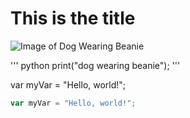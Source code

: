 # This is the title

![Image of Dog Wearing Beanie](https://www.adobe.com/creativecloud/photography/discover/media_131179edca5f92db203e2b78cb8a308605afbc958.png?width=750&format=png&optimize=medium)

''' python
print("dog wearing beanie");
'''

var myVar = "Hello, world!";

``` javascript
var myVar = "Hello, world!";
```

